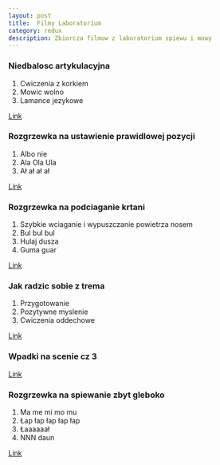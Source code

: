 ```yaml
---
layout: post
title:  Filmy Laboratorium
category: redux 
description: Zbiorcza filmow z laboratorium spiewu i mowy
---
```


### Niedbalosc artykulacyjna
1. Cwiczenia z korkiem
2. Mowic wolno
3. Lamance jezykowe

[Link](https://www.facebook.com/groups/3451613141521052/permalink/3531321003550265/)

### Rozgrzewka na ustawienie prawidlowej pozycji
1. Albo nie
2. Ala Ola Ula
3. Ał ał ał ał

[Link](https://www.facebook.com/groups/3451613141521052/permalink/3548985058450526/)

### Rozgrzewka na podciaganie krtani
1. Szybkie wciaganie i wypuszczanie powietrza nosem
2. Bul bul bul
3. Hulaj dusza
4. Guma guar

[Link](https://www.facebook.com/groups/3451613141521052/permalink/3546225925393106/)

### Jak radzic sobie z trema
1. Przygotowanie
2. Pozytywne myslenie
3. Cwiczenia oddechowe

[Link](https://www.facebook.com/groups/3451613141521052/permalink/3531303746885324/)

### Wpadki na scenie cz 3

[Link](https://www.facebook.com/groups/3451613141521052/permalink/3531310016884697/)

### Rozgrzewka na spiewanie zbyt gleboko
1. Ma me mi mo mu
2. Łap łap łap łap łap
3. Łaaaaaał
4. NNN daun

[Link](https://www.facebook.com/groups/3451613141521052/permalink/3543880102294355/)